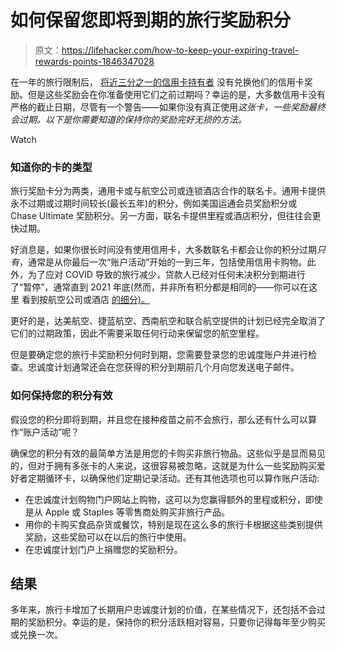 # 如何保留您即将到期的旅行奖励积分

> 原文：<https://lifehacker.com/how-to-keep-your-expiring-travel-rewards-points-1846347028>

在一年的旅行限制后， [将近三分之一的信用卡持有者](https://www.bankrate.com/finance/credit-cards/preferred-payments-survey/) 没有兑换他们的信用卡奖励。但是这些奖励会在你准备使用它们之前过期吗？幸运的是，大多数信用卡没有严格的截止日期，尽管有一个警告——如果你没有真正使用*这张卡，一些奖励最终会过期。以下是你需要知道的保持你的奖励完好无损的方法。*

Watch

### **知道你的卡的类型**

旅行奖励卡分为两类，通用卡或与航空公司或连锁酒店合作的联名卡。通用卡提供永不过期或过期时间较长(最长五年)的积分，例如美国运通会员奖励积分或 Chase Ultimate 奖励积分。另一方面，联名卡提供里程或酒店积分，但往往会更快过期。

好消息是，如果你很长时间没有使用信用卡，大多数联名卡都会让你的积分过期*只有*，通常是从你最后一次“账户活动”开始的一到三年，包括使用信用卡购物。此外，为了应对 COVID 导致的旅行减少，贷款人已经对任何未决积分到期进行了“暂停”，通常直到 2021 年底(然而，并非所有积分都是相同的——你可以在这里 看到按航空公司或酒店 [的细分)。](https://thepointsguy.com/guide/keep-points-and-miles-from-expiring/)

更好的是，达美航空、捷蓝航空、西南航空和联合航空提供的计划已经完全取消了它们的过期政策，因此不需要采取任何行动来保留您的航空里程。

但是要确定您的旅行卡奖励积分何时到期，您需要登录您的忠诚度账户并进行检查。忠诚度计划通常还会在您获得的积分到期前几个月向您发送电子邮件。

### **如何保持您的积分有效**

假设您的积分即将到期，并且您在接种疫苗之前不会旅行，那么还有什么可以算作“账户活动”呢？

确保您的积分有效的最简单方法是用您的卡购买非旅行物品。这些似乎是显而易见的，但对于拥有多张卡的人来说，这很容易被忽略，这就是为什么一些奖励购买爱好者定期循环卡，以确保他们定期记录活动。还有其他选项也可以算作账户活动:

*   在忠诚度计划购物门户网站上购物，这可以为您赢得额外的里程或积分，即使是从 Apple 或 Staples 等零售商处购买非旅行产品。
*   用你的卡购买食品杂货或餐饮，特别是现在这么多的旅行卡根据这些类别提供奖励，这些奖励可以在以后的旅行中使用。
*   在忠诚度计划门户上捐赠您的奖励积分。

## 结果

多年来，旅行卡增加了长期用户忠诚度计划的价值，在某些情况下，还包括不会过期的奖励积分。幸运的是，保持你的积分活跃相对容易，只要你记得每年至少购买或兑换一次。